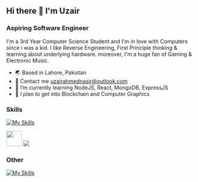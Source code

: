 ## Hi there 👋 I'm Uzair
### Aspiring Software Engineer

I'm a 3rd Year Computer Science Student and I'm in love with Computers since i was a kid. I like Reverse Engineering, First Principle thinking & learning about underlying hardware. moreover, I'm a huge fan of Gaming & Electronic Music.

- 🌏 Based in Lahore, Pakistan
- 📧 Contact me uzairahmednasir@outlook.com
- 🌱 I’m currently learning NodeJS, React, MongoDB, ExpressJS
- 🔭 I plan to get into Blockchain and Computer Graphics

### Skills
[![My Skills](https://skillicons.dev/icons?i=c,cpp,html,css,sass,bootstrap,js,react,redux,nodejs,express,mongodb,jquery,webpack,git,python,mysql,aws,linux,postman)](https://skillicons.dev)
<p>
  <a href="https://www.nasm.us/"><img width="41" height="41" src="https://hackr.io/tutorials/assembly-language/logo-assembly-language.svg?ver=1603208610"/></a>
  <a href="https://www.microsoft.com/en-us/sql-server/sql-server-2019"><img src="https://img.icons8.com/color/48/000000/microsoft-sql-server.png"/></a>
</p>


### Other
[![My Skills](https://skillicons.dev/icons?i=webflow,wordpress,figma,xd,ps,ai,pr,ae,au,blender,unreal)](https://skillicons.dev)

